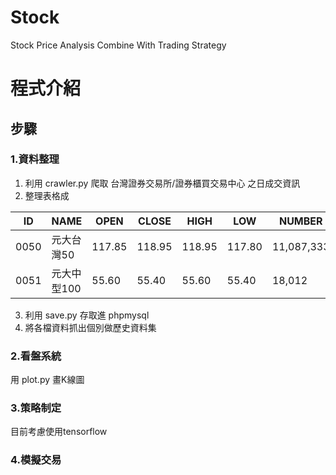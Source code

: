 # Stock
Stock Price Analysis Combine With Trading Strategy
# 程式介紹
## 步驟
### 1.資料整理
1. 利用 crawler.py 爬取 台灣證券交易所/證券櫃買交易中心 之日成交資訊
2. 整理表格成


| ID   | NAME       | OPEN   | CLOSE  | HIGH   | LOW    | NUMBER     | PRICE         | DEAL   | TIME     |
| ---- | ---------- | ------ | ------ | ------ | ------ | ---------- | ------------- | ------ | -------- |
| 0050 | 元大台灣50 | 117.85 | 118.95 | 118.95 | 117.80 | 11,087,333 | 1,312,228,564 | 10,331 | 20230317 |
| 0051       |   元大中型100         |  55.60      |     55.40   |   55.60     |    55.40    |    18,012       |    999,615           |   128     |   20230317       |
3. 利用 save.py 存取進 phpmysql
4. 將各檔資料抓出個別做歷史資料集
### 2.看盤系統
用 plot.py 畫K線圖
### 3.策略制定
目前考慮使用tensorflow
### 4.模擬交易
